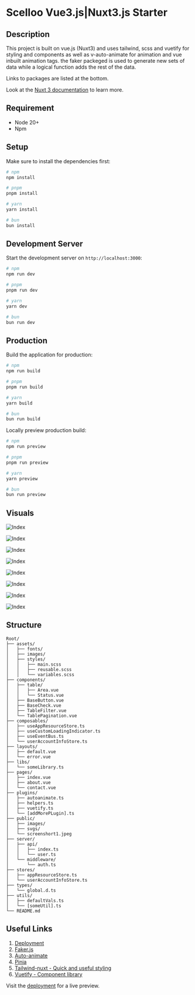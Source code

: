 # Scelloo Vue3.js|Nuxt3.js Starter

## Description

This project is built on vue.js (Nuxt3) and uses tailwind, scss and vuetify for styling and components as well as v-auto-animate for animation and vue inbuilt animation tags. the faker packeged is used to generate new sets of data while a logical function adds the rest of the data.

Links to packages are listed at the bottom.

Look at the [Nuxt 3 documentation](https://nuxt.com/docs/getting-started/introduction) to learn more.

## Requirement

- Node 20+
- Npm

## Setup

Make sure to install the dependencies first:

```bash
# npm
npm install

# pnpm
pnpm install

# yarn
yarn install

# bun
bun install
```

## Development Server

Start the development server on `http://localhost:3000`:

```bash
# npm
npm run dev

# pnpm
pnpm run dev

# yarn
yarn dev

# bun
bun run dev
```

## Production

Build the application for production:

```bash
# npm
npm run build

# pnpm
pnpm run build

# yarn
yarn build

# bun
bun run build
```

Locally preview production build:

```bash
# npm
npm run preview

# pnpm
pnpm run preview

# yarn
yarn preview

# bun
bun run preview
```

## Visuals

![Index](./public/screenshort1.jpeg)

![Index](./public/screenshort2.png)

![Index](./public/screenshort3.png)

![Index](./public/screenshort4.png)

![Index](./public/screenshort5.png)

![Index](./public/screenshort6.png)

![Index](./public/screenshort7.png)

![Index](./public/screenshort8.png)

## Structure

```
Root/
├── assets/
│   ├── fonts/
│   ├── images/
│   ├── styles/
│   │   ├── main.scss
│   │   ├── reusable.scss
│   │   └── variables.scss
├── components/
│   ├── table/
│   │   ├── Area.vue
│   │   └── Status.vue
│   ├── BaseButton.vue
│   ├── BaseCheck.vue
│   ├── TableFilter.vue
│   └── TablePagination.vue
├── composables/
│   ├── useAppResourceStore.ts
│   ├── useCustomLoadingIndicator.ts
│   ├── useEventBus.ts
│   └── userAccountInfoStore.ts
├── layouts/
│   ├── default.vue
│   └── error.vue
├── libs/
│   └── someLibrary.ts
├── pages/
│   ├── index.vue
│   ├── about.vue
│   └── contact.vue
├── plugins/
│   ├── autoanimate.ts
│   ├── helpers.ts
│   ├── vuetify.ts
│   └── [addMorePLugin].ts
├── public/
│   ├── images/
│   ├── svgs/
│   └── screenshort1.jpeg
├── server/
│   ├── api/
│   │   ├── index.ts
│   │   └── user.ts
│   └── middleware/
│       └── auth.ts
├── stores/
│   ├── appResourceStore.ts
│   └── userAccountInfoStore.ts
├── types/
│   └── global.d.ts
├── utils/
│   ├── defaultVals.ts
│   └── [someUtil].ts
└── README.md
```

## Useful Links

1. <a href="https://scelloo-blitz.netlify.app/" target="_blank">Deployment</a>
2. <a href="https://fakerjs.dev/guide/" target="_blank">Faker.js</a>
3. <a href="https://auto-animate.formkit.com/#installation" target="_blank">Auto-animate</a>
4. <a href="https://pinia.vuejs.org/" target="_blank">Pinia</a>
5. <a href="https://tailwindcss.nuxtjs.org/" target="_blank">Tailwind-nuxt - Quick and useful styling</a>
6. <a href="https://vuetifyjs.com/" target="_blank">Vuetify - Component library</a>

Visit the <a href="https://scelloo-blitz.netlify.app/" target="_blank">deployment</a> for a live preview.
